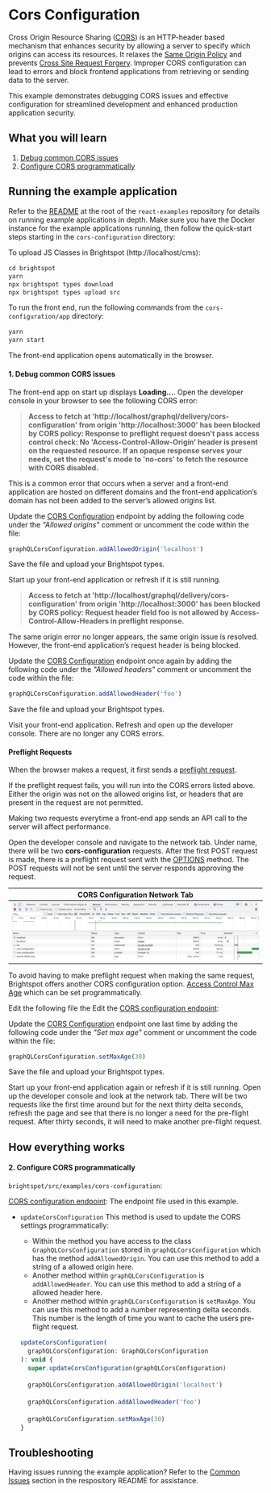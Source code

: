 # Cors Configuration

Cross Origin Resource Sharing ([CORS](https://developer.mozilla.org/en-US/docs/Web/HTTP/CORS)) is an HTTP-header based mechanism that enhances security by allowing a server to specify which origins can access its resources. It relaxes the [Same Origin Policy](https://developer.mozilla.org/en-US/docs/Web/Security/Same-origin_policy) and prevents [Cross Site Request Forgery](https://owasp.org/www-community/attacks/csrf). Improper CORS configuration can lead to errors and block frontend applications from retrieving or sending data to the server.

This example demonstrates debugging CORS issues and effective configuration for streamlined development and enhanced production application security.

## What you will learn

1. [Debug common CORS issues](#1-debug-common-cors-issues)
2. [Configure CORS programmatically](#2-configure-cors-programmatically)

## Running the example application

Refer to the [README](/README.md) at the root of the `react-examples` repository for details on running example applications in depth. Make sure you have the Docker instance for the example applications running, then follow the quick-start steps starting in the `cors-configuration` directory:

To upload JS Classes in Brightspot (http://localhost/cms):

```
cd brightspot
yarn
npx brightspot types download
npx brightspot types upload src
```

To run the front end, run the following commands from the `cors-configuration/app` directory:

```sh
yarn
yarn start
```

The front-end application opens automatically in the browser.

#### 1. Debug common CORS issues

The front-end app on start up displays **Loading...**. Open the developer console in your browser to see the following CORS error:

> **Access to fetch at 'http://localhost/graphql/delivery/cors-configuration' from origin 'http://localhost:3000' has been blocked by CORS policy: Response to preflight request doesn't pass access control check: No 'Access-Control-Allow-Origin' header is present on the requested resource. If an opaque response serves your needs, set the request's mode to 'no-cors' to fetch the resource with CORS disabled.**

This is a common error that occurs when a server and a front-end application are hosted on different domains and the front-end application’s domain has not been added to the server’s allowed origins list.

Update the [CORS Configuration](brightspot/example/cors_configuration/CorsConfigurationEndpoint.ts) endpoint by adding the following code under the _"Allowed origins"_ comment or uncomment the code within the file:

```js
graphQLCorsConfiguration.addAllowedOrigin('localhost')
```

Save the file and upload your Brightspot types.

Start up your front-end application or refresh if it is still running.

> **Access to fetch at 'http://localhost/graphql/delivery/cors-configuration' from origin 'http://localhost:3000' has been blocked by CORS policy: Request header field foo is not allowed by Access-Control-Allow-Headers in preflight response.**

The same origin error no longer appears, the same origin issue is resolved. However, the front-end application’s request header is being blocked.

Update the [CORS Configuration](brightspot/example/cors_configuration/CorsConfigurationEndpoint.ts) endpoint once again by adding the following code under the _"Allowed headers"_ comment or uncomment the code within the file:

```js
graphQLCorsConfiguration.addAllowedHeader('foo')
```

Save the file and upload your Brightspot types.

Visit your front-end application. Refresh and open up the developer console. There are no longer any CORS errors.

#### Preflight Requests

When the browser makes a request, it first sends a [preflight request](https://developer.mozilla.org/en-US/docs/Glossary/Preflight_request).

If the preflight request fails, you will run into the CORS errors listed above. Either the origin was not on the allowed origins list, or headers that are present in the request are not permitted.

Making two requests everytime a front-end app sends an API call to the server will affect performance.

Open the developer console and navigate to the network tab. Under name, there will be two **cors-configuration** requests. After the first POST request is made, there is a preflight request sent with the [OPTIONS](https://developer.mozilla.org/en-US/docs/Web/HTTP/Methods/OPTIONS#preflighted_requests_in_cors) method. The POST requests will not be sent until the server responds approving the request.

| CORS Configuration Network Tab                                      |
| ------------------------------------------------------------------- |
| <img alt="pre-flight-requests" src="images/pre-flight-request.png"> |

To avoid having to make preflight request when making the same request, Brightspot offers another CORS configuration option. [Access Control Max Age]('https://developer.mozilla.org/en-US/docs/Web/HTTP/Headers/Access-Control-Max-Age') which can be set programmatically.

Edit the following file the Edit the [CORS configuration endpoint](brightspot/src/brightspot/example/cors_configuration/CorsConfigurationEndpoint.ts):

Update the [CORS Configuration](brightspot/example/cors_configuration/CorsConfigurationEndpoint.ts) endpoint one last time by adding the following code under the _"Set max age"_ comment or uncomment the code within the file:

```js
graphQLCorsConfiguration.setMaxAge(30)
```

Save the file and upload your Brightspot types.

Start up your front-end application again or refresh if it is still running. Open up the developer console and look at the network tab. There will be two requests like the first time around but for the next thirty delta seconds, refresh the page and see that there is no longer a need for the pre-flight request. After thirty seconds, it will need to make another pre-flight request.

## How everything works

#### 2. Configure CORS programmatically

`brightspot/src/examples/cors-configuration`:

[CORS configuration endpoint](brightspot/src/brightspot/example/cors_configuration/CorsConfigurationEndpoint.ts): The endpoint file used in this example.

- `updateCorsConfiguration` This method is used to update the CORS settings programmatically:

  - Within the method you have access to the class `GraphQLCorsConfiguration` stored in `graphQLCorsConfiguration` which has the method `addAllowedOrigin`. You can use this method to add a string of a allowed origin here.
  - Another method within `graphQLCorsConfiguration` is `addAllowedHeader`. You can use this method to add a string of a allowed header here.
  - Another method within `graphQLCorsConfiguration` is `setMaxAge`. You can use this method to add a number representing delta seconds. This number is the length of time you want to cache the users pre-flight request.

  ```js
  updateCorsConfiguration(
    graphQLCorsConfiguration: GraphQLCorsConfiguration
  ): void {
    super.updateCorsConfiguration(graphQLCorsConfiguration)

    graphQLCorsConfiguration.addAllowedOrigin('localhost')

    graphQLCorsConfiguration.addAllowedHeader('foo')

    graphQLCorsConfiguration.setMaxAge(30)
  }
  ```

## Troubleshooting

Having issues running the example application? Refer to the [Common Issues](/README.md) section in the respository README for assistance.
